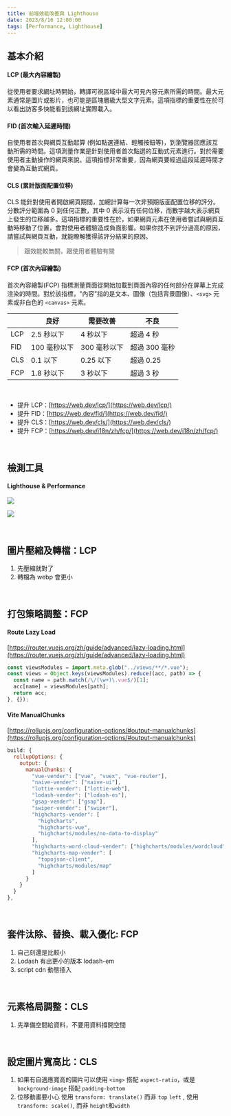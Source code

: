 ```yaml
---
title: 前端效能改善與 Lighthouse
date: 2023/8/16 12:00:00
tags: [Performance, Lighthouse]
---
```


## 基本介紹

#### LCP (最大內容繪製)

從使用者要求網址時開始，轉譯可視區域中最大可見內容元素所需的時間。最大元素通常是圖片或影片，也可能是區塊層級大型文字元素。這項指標的重要性在於可以看出訪客多快能看到該網址實際載入。

#### FID (首次輸入延遲時間)

自使用者首次與網頁互動起算 (例如點選連結、輕觸按鈕等)，到瀏覽器回應該互動所需的時間。這項測量作業是針對使用者首次點選的互動式元素進行。對於需要使用者主動操作的網頁來說，這項指標非常重要，因為網頁要經過這段延遲時間才會變為互動式網頁。

#### CLS (累計版面配置位移)

CLS 能針對使用者開啟網頁期間，加總計算每一次非預期版面配置位移的評分。分數評分範圍為 0 到任何正數，其中 0 表示沒有任何位移，而數字越大表示網頁上發生的位移越多。這項指標的重要性在於，如果網頁元素在使用者嘗試與網頁互動時移動了位置，會對使用者體驗造成負面影響。如果你找不到評分過高的原因，請嘗試與網頁互動，就能瞭解獲得該評分結果的原因。

> 跟效能較無關，跟使用者體驗有關

#### FCP (首次內容繪製)

首次內容繪製(FCP) 指標測量頁面從開始加載到頁面內容的任何部分在屏幕上完成渲染的時間。對於該指標，"內容"指的是文本、圖像（包括背景圖像）、`<svg>` 元素或非白色的 `<canvas>` 元素。

|  | 良好 | 需要改善 | 不良 |
| --- | --- | --- | --- |
| LCP | 2.5 秒以下 | 4 秒以下 | 超過 4 秒 |
| FID | 100 毫秒以下 | 300 毫秒以下 | 超過 300 毫秒 |
| CLS | 0.1 以下 | 0.25 以下 | 超過 0.25 |
| FCP | 1.8 秒以下 | 3 秒以下 | 超過 3 秒 |

<br/>

- 提升 LCP：[https://web.dev/lcp/](https://web.dev/lcp/)
- 提升 FID：[https://web.dev/fid/](https://web.dev/fid/)
- 提升 CLS：[https://web.dev/cls/](https://web.dev/cls/)
- 提升 FCP：[https://web.dev/i18n/zh/fcp/](https://web.dev/i18n/zh/fcp/)

<br/>

## 檢測工具

#### Lighthouse & Performance

![](/img/content/lighthouse/lighthouse.png)

![](/img/content/lighthouse/performance.png)

<br/>

## 圖片壓縮及轉檔：LCP

1. 先壓縮就對了
2. 轉檔為 webp 會更小

<br/>

## 打包策略調整：FCP

#### Route Lazy Load 

[https://router.vuejs.org/zh/guide/advanced/lazy-loading.html](https://router.vuejs.org/zh/guide/advanced/lazy-loading.html)

```jsx
const viewsModules = import.meta.glob("../views/**/*.vue");
const views = Object.keys(viewsModules).reduce((acc, path) => {
  const name = path.match(/\/(\w+)\.vue$/)[1];
  acc[name] = viewsModules[path];
  return acc;
}, {});
```

#### Vite ManualChunks  

[https://rollupjs.org/configuration-options/#output-manualchunks](https://rollupjs.org/configuration-options/#output-manualchunks)

```javascript
build: {
  rollupOptions: {
    output: {
      manualChunks: {
        "vue-vender": ["vue", "vuex", "vue-router"],
        "naive-vender": ["naive-ui"],
        "lottie-vender": ["lottie-web"],
        "lodash-vender": ["lodash-es"],
        "gsap-vender": ["gsap"],
        "swiper-vender": ["swiper"],
        "highcharts-vender": [
          "highcharts",
          "highcharts-vue",
          "highcharts/modules/no-data-to-display"
        ],
        "highcharts-word-cloud-vender": ["highcharts/modules/wordcloud"],
        "highcharts-map-vender": [
          "topojson-client",
          "highcharts/modules/map"
        ]
      }
    }
  }
},
```

<br/>

## 套件汰除、替換、載入優化: FCP

1. 自己刻還是比較小
2. Lodash 有出更小的版本 lodash-em
3. script cdn 動態插入 

<br/>

## 元素格局調整：CLS

1. 先準備空間給資料，不要用資料撐開空間

<br/>

## 設定圖片寬高比：CLS

1. 如果有自適應寬高的圖片可以使用 `<img>` 搭配 `aspect-ratio`，或是 `background-image` 搭配 `padding-bottom`
2. 位移動畫要小心 使用 `transform: translate()` 而非 `top`  `left` , 使用 `transform: scale()`, 而非 `height`和`width`
